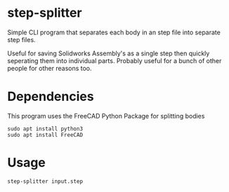 # step-splitter
Simple CLI program that separates each body in an step file into separate step files.

Useful for saving Solidworks Assembly's as a single step then quickly seperating them into individual parts. Probably useful for a bunch of other people for other reasons too.

# Dependencies
This program uses the FreeCAD Python Package for splitting bodies
```
sudo apt install python3
sudo apt install FreeCAD
```

# Usage
```
step-splitter input.step
```